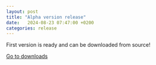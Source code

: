 ```yaml
---
layout: post
title: "Alpha version release"
date:   2024-08-23 07:47:00 +0200
categories: release
---
```

First version is ready and can be downloaded from source!

[Go to downloads][downloads]

[downloads]: /pyClocks/downloads

